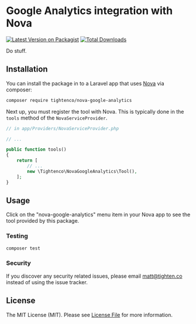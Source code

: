 # Google Analytics integration with Nova

[![Latest Version on Packagist](https://img.shields.io/packagist/v/tightenco/nova-google-analytics.svg?style=flat-square)](https://packagist.org/packages/tightenco/nova-google-analytics)
[![Total Downloads](https://img.shields.io/packagist/dt/tightenco/nova-google-analytics.svg?style=flat-square)](https://packagist.org/packages/tightenco/nova-google-analytics)

Do stuff.

## Installation

You can install the package in to a Laravel app that uses [Nova](https://nova.laravel.com) via composer:

```bash
composer require tightenco/nova-google-analytics
```

Next up, you must register the tool with Nova. This is typically done in the `tools` method of the `NovaServiceProvider`.

```php
// in app/Providers/NovaServiceProvider.php

// ...

public function tools()
{
    return [
        // ...
        new \Tightenco\NovaGoogleAnalytics\Tool(),
    ];
}
```

## Usage

Click on the "nova-google-analytics" menu item in your Nova app to see the tool provided by this package.

### Testing

``` bash
composer test
```

### Security

If you discover any security related issues, please email matt@tighten.co instead of using the issue tracker.

## License

The MIT License (MIT). Please see [License File](LICENSE.md) for more information.
